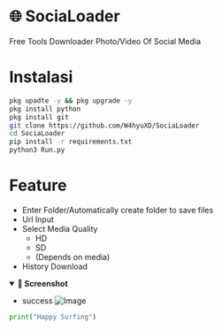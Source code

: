 # 🌐 SociaLoader
Free Tools Downloader Photo/Video Of Social Media 

# Instalasi 
```bash
pkg upadte -y && pkg upgrade -y
pkg install python
pkg install git
git clone https://github.com/W4hyuXD/SociaLoader
cd SociaLoader
pip install -r requirements.txt
python3 Run.py
```

# Feature
- Enter Folder/Automatically create folder to save files
- Url Input
- Select Media Quality
  - HD
  - SD
  - (Depends on media)
- History Download

<details open>
  <summary><strong>📸 Screenshot</strong></summary>
 
- success
![Image](https://github.com/user-attachments/assets/35614e0d-893b-4a77-a2a0-0bcde9759c07)

</details>

```python
print("Happy Surfing")
```



